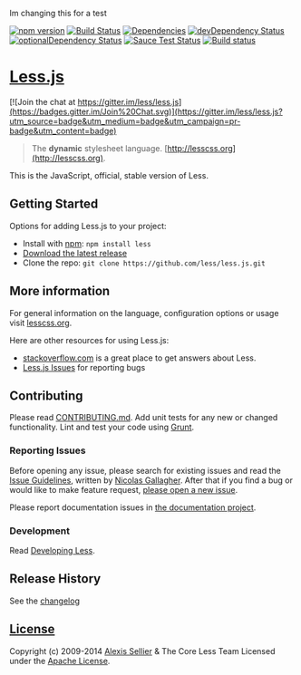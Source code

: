 Im changing this for a test


[![npm version](https://badge.fury.io/js/less.svg)](http://badge.fury.io/js/less) [![Build Status](https://travis-ci.org/less/less.js.svg?branch=master)](https://travis-ci.org/less/less.js)
[![Dependencies](https://david-dm.org/less/less.js.svg)](https://david-dm.org/less/less.js) [![devDependency Status](https://david-dm.org/less/less.js/dev-status.svg)](https://david-dm.org/less/less.js#info=devDependencies) [![optionalDependency Status](https://david-dm.org/less/less.js/optional-status.svg)](https://david-dm.org/less/less.js#info=optionalDependencies)
[![Sauce Test Status](https://saucelabs.com/browser-matrix/less.svg)](https://saucelabs.com/u/less) [![Build status](https://ci.appveyor.com/api/projects/status/bx2qspy3qbuxpl9q/branch/master?svg=true)](https://ci.appveyor.com/project/lukeapage/less-js/branch/master)

# [Less.js](http://lesscss.org)

[![Join the chat at https://gitter.im/less/less.js](https://badges.gitter.im/Join%20Chat.svg)](https://gitter.im/less/less.js?utm_source=badge&utm_medium=badge&utm_campaign=pr-badge&utm_content=badge)

> The **dynamic** stylesheet language. [http://lesscss.org](http://lesscss.org).

This is the JavaScript, official, stable version of Less.


## Getting Started

Options for adding Less.js to your project:

* Install with [npm](https://npmjs.org): `npm install less`
* [Download the latest release][download]
* Clone the repo: `git clone https://github.com/less/less.js.git`

## More information

For general information on the language, configuration options or usage visit [lesscss.org](http://lesscss.org).

Here are other resources for using Less.js:

* [stackoverflow.com][so] is a great place to get answers about Less.
* [Less.js Issues][issues] for reporting bugs


## Contributing
Please read [CONTRIBUTING.md](CONTRIBUTING.md). Add unit tests for any new or changed functionality. Lint and test your code using [Grunt](http://gruntjs.com).

### Reporting Issues

Before opening any issue, please search for existing issues and read the [Issue Guidelines](https://github.com/necolas/issue-guidelines), written by [Nicolas Gallagher](https://github.com/necolas). After that if you find a bug or would like to make feature request, [please open a new issue][issues].

Please report documentation issues in [the documentation project](https://github.com/less/less-docs).

### Development

Read [Developing Less](http://lesscss.org/usage/#developing-less).

## Release History
See the [changelog](CHANGELOG.md)

## [License](LICENSE)

Copyright (c) 2009-2014 [Alexis Sellier](http://cloudhead.io) & The Core Less Team
Licensed under the [Apache License](LICENSE).


[so]: http://stackoverflow.com/questions/tagged/twitter-bootstrap+less "StackOverflow.com"
[issues]: https://github.com/less/less.js/issues "GitHub Issues for Less.js"
[download]: https://github.com/less/less.js/zipball/master "Download Less.js"

